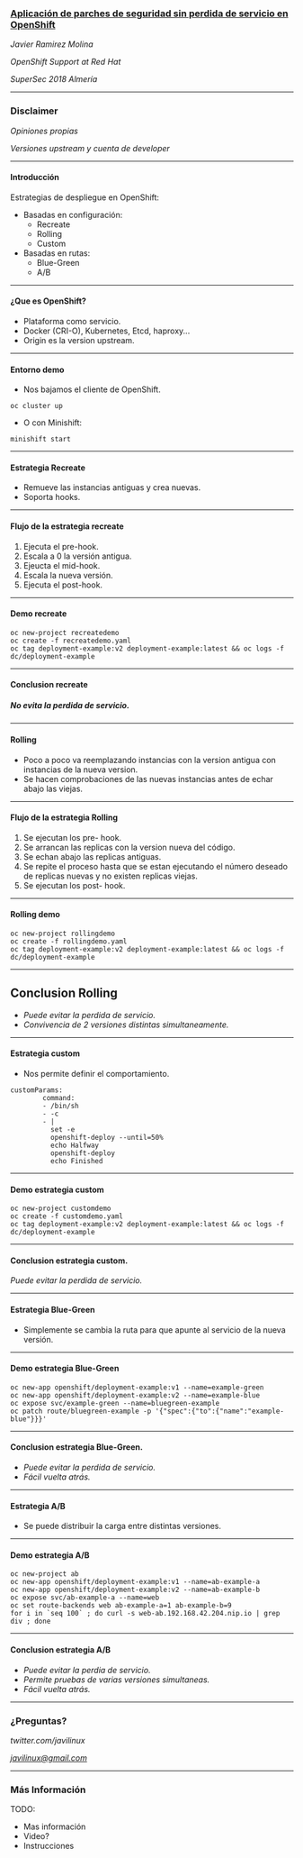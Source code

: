 ### [Aplicación de parches de seguridad sin perdida de servicio en OpenShift](https://github.com/javilinux/conferences/tree/master/2018/supersec/downtime)

*Javier Ramirez Molina*

*OpenShift Support at Red Hat*

*SuperSec 2018 Almería*

---

### Disclaimer

*Opiniones propias*

*Versiones upstream y cuenta de developer*

---

#### Introducción
 
Estrategias de despliegue en OpenShift:
* Basadas en configuración:
   * Recreate
   * Rolling
   * Custom
* Basadas en rutas:
   * Blue-Green
   * A/B

---

#### ¿Que es OpenShift?

- Plataforma como servicio.
- Docker (CRI-O), Kubernetes, Etcd, haproxy...
- Origin es la version upstream.

--- 

#### Entorno demo

- Nos bajamos el cliente de OpenShift.
```
oc cluster up
```
- O con Minishift:

```
minishift start
```

---

#### Estrategia Recreate

- Remueve las instancias antiguas y crea nuevas.
- Soporta hooks.

---

#### Flujo de la estrategia recreate

1. Ejecuta el pre-hook.
2. Escala a 0 la versión antigua.
3. Ejeucta el mid-hook.
4. Escala la nueva versión.
5. Ejecuta el post-hook.

---

#### Demo recreate

```
oc new-project recreatedemo
oc create -f recreatedemo.yaml
oc tag deployment-example:v2 deployment-example:latest && oc logs -f dc/deployment-example
```
---
#### Conclusion recreate

##### No evita la perdida de servicio.

---
#### Rolling

- Poco a poco va reemplazando instancias con la version antigua con instancias de la nueva version.
- Se hacen comprobaciones de las nuevas instancias antes de echar abajo las viejas.

---
#### Flujo de la estrategia Rolling

1. Se ejecutan los pre- hook.
2. Se arrancan las replicas con la version nueva del código.
3. Se echan abajo las replicas antiguas.
4. Se repite el proceso hasta que se estan ejecutando el número deseado de replicas nuevas y no existen replicas viejas.
5. Se ejecutan los post- hook. 

---
#### Rolling demo

```
oc new-project rollingdemo
oc create -f rollingdemo.yaml
oc tag deployment-example:v2 deployment-example:latest && oc logs -f dc/deployment-example
```
---
## Conclusion Rolling

- *Puede evitar la perdida de servicio.*
- *Convivencia de 2 versiones distintas simultaneamente.*

---
#### Estrategia custom

- Nos permite definir el comportamiento.

```
customParams:
        command:
        - /bin/sh
        - -c
        - |
          set -e
          openshift-deploy --until=50%
          echo Halfway
          openshift-deploy
          echo Finished
```

---
#### Demo estrategia custom

```
oc new-project customdemo
oc create -f customdemo.yaml
oc tag deployment-example:v2 deployment-example:latest && oc logs -f dc/deployment-example
```

---
#### Conclusion estrategia custom.

*Puede evitar la perdida de servicio.*

---
#### Estrategia Blue-Green

- Simplemente se cambia la ruta para que apunte al servicio de la nueva versión.

---
#### Demo estrategia Blue-Green
```
oc new-app openshift/deployment-example:v1 --name=example-green
oc new-app openshift/deployment-example:v2 --name=example-blue
oc expose svc/example-green --name=bluegreen-example
oc patch route/bluegreen-example -p '{"spec":{"to":{"name":"example-blue"}}}'
```

---
#### Conclusion estrategia Blue-Green.

- *Puede evitar la perdida de servicio.*
- *Fácil vuelta atrás.*

---

#### Estrategia A/B

- Se puede distribuir la carga entre distintas versiones.

---
#### Demo estrategia A/B
```
oc new-project ab
oc new-app openshift/deployment-example:v1 --name=ab-example-a
oc new-app openshift/deployment-example:v2 --name=ab-example-b
oc expose svc/ab-example-a --name=web
oc set route-backends web ab-example-a=1 ab-example-b=9
for i in `seq 100` ; do curl -s web-ab.192.168.42.204.nip.io | grep div ; done
```

---
#### Conclusion estrategia A/B
- *Puede evitar la perdia de servicio.*
- *Permite pruebas de varias versiones simultaneas.*
- *Fácil vuelta atrás.*


---
### ¿Preguntas?

*twitter.com/javilinux*

*javilinux@gmail.com*

---

### Más Información


TODO:
- Mas información
- Video?
- Instrucciones
